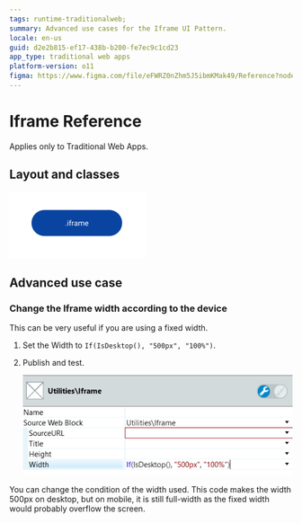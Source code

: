 ```yaml
---
tags: runtime-traditionalweb; 
summary: Advanced use cases for the Iframe UI Pattern.
locale: en-us
guid: d2e2b815-ef17-438b-b200-fe7ec9c1cd23
app_type: traditional web apps
platform-version: o11
figma: https://www.figma.com/file/eFWRZ0nZhm5J5ibmKMak49/Reference?node-id=615:485
---
```


# Iframe Reference

<div class="info" markdown="1">

Applies only to Traditional Web Apps.

</div>

## Layout and classes

![](<images/iframe-3-diag.png>)

## Advanced use case

### Change the Iframe width according to the device

This can be very useful if you are using a fixed width.

1. Set the Width to `If(IsDesktop(), "500px", "100%")`.

1. Publish and test.

    ![](<images/iframe-4-ss.png>)

You can change the condition of the width used. This code makes the width 500px on desktop, but on mobile, it is still full-width as the fixed width would probably overflow the screen.
